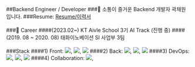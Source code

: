 ##Backend Engineer / Developer
###👋 소통이 즐거운 Backend 개발자 곽채원 입니다.
###Resume: [Resume/이력서](https://little-bit-cf9.notion.site/56b5bbf4385a4872b54700763239187a)
<br/>
<br/>
###🏢 Career
####(2023.02~) KT Aivle School 3기 AI Track (진행 중)
####(2019. 08 ~ 2020. 08) 태화이노베이션 SI 사업부 3팀
<br/>
<br/>
###Stack
####1) Front: <img src="https://img.shields.io/badge/html5-E34F26?style=for-the-badge&logo=html5&logoColor=white">, <img src="https://img.shields.io/badge/css-1572B6?style=for-the-badge&logo=css3&logoColor=white">, <img src="https://img.shields.io/badge/javascript-F7DF1E?style=for-the-badge&logo=javascript&logoColor=black">
####2) Back: <img src="https://img.shields.io/badge/python-3776AB?style=for-the-badge&logo=python&logoColor=white">, <img src="https://img.shields.io/badge/java-007396?style=for-the-badge&logo=java&logoColor=white">, <img src="https://img.shields.io/badge/django-092E20?style=for-the-badge&logo=django&logoColor=white">
####3) DevOps: <img src="https://img.shields.io/badge/mysql-4479A1?style=for-the-badge&logo=mysql&logoColor=white">, <img src="https://img.shields.io/badge/oracle-F80000?style=for-the-badge&logo=oracle&logoColor=white">, <img src="https://img.shields.io/badge/amazonaws-232F3E?style=for-the-badge&logo=amazonaws&logoColor=white">
####4) Collaboration: <img src="https://img.shields.io/badge/git-F05032?style=for-the-badge&logo=git&logoColor=white">, 


<!--
**kwakchaewon/kwakchaewon** is a ✨ _special_ ✨ repository because its `README.md` (this file) appears on your GitHub profile.

Here are some ideas to get you started:

- 🔭 I’m currently working on ...
- 🌱 I’m currently learning ...
- 👯 I’m looking to collaborate on ...
- 🤔 I’m looking for help with ...
- 💬 Ask me about ...
- 📫 How to reach me: ...
- 😄 Pronouns: ...
- ⚡ Fun fact: ...
-->
